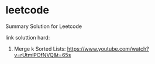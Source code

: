 # leetcode

Summary Solution for Leetcode

link soluttion hard: 
1. Merge k Sorted Lists: https://www.youtube.com/watch?v=rUtmiPOfNVQ&t=65s